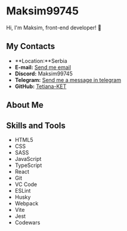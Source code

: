# Maksim99745

Hi, I'm Maksim, front-end developer! 👋

## My Contacts

- **Location:**Serbia
- **E-mail:** [Send me email](mailto:maksimmuhametzyanov11@gmail.com)
- **Discord:** Maksim99745
- **Telegram:** [Send me a message in telegram](WeChat1244)
- **GitHub:** [Tetiana-KET](https://github.com/Maksim99745/)

## About Me

## Skills and Tools

- HTML5
- CSS
- SASS
- JavaScript
- TypeScript
- React
- Git
- VC Code
- ESLint
- Husky
- Webpack
- Vite
- Jest
- Codewars
